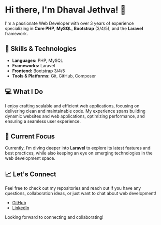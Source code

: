 # Hi there, I'm Dhaval Jethva! 👋

I'm a passionate Web Developer with over 3 years of experience specializing in **Core PHP**, **MySQL**, **Bootstrap** (3/4/5), and the **Laravel** framework.

## 🚀 Skills & Technologies
- **Languages:** PHP, MySQL
- **Frameworks:** Laravel
- **Frontend:** Bootstrap 3/4/5
- **Tools & Platforms:** Git, GitHub, Composer

## 💻 What I Do
I enjoy crafting scalable and efficient web applications, focusing on delivering clean and maintainable code. My experience spans building dynamic websites and web applications, optimizing performance, and ensuring a seamless user experience.

## 🌟 Current Focus
Currently, I’m diving deeper into **Laravel** to explore its latest features and best practices, while also keeping an eye on emerging technologies in the web development space.

## 📈 Let's Connect
Feel free to check out my repositories and reach out if you have any questions, collaboration ideas, or just want to chat about web development!

- [GitHub](https://github.com/yourusername)
- [LinkedIn](https://www.linkedin.com/in/yourprofile)

Looking forward to connecting and collaborating!
